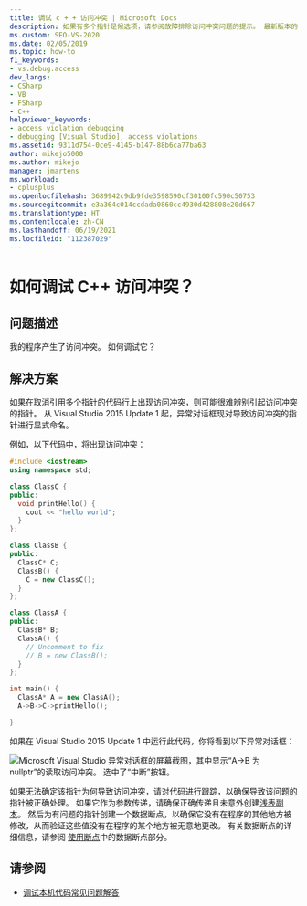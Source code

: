 ```yaml
---
title: 调试 c + + 访问冲突 | Microsoft Docs
description: 如果有多个指针是候选项，请参阅故障排除访问冲突问题的提示。 最新版本的 Visual Studio 命名错误指针。
ms.custom: SEO-VS-2020
ms.date: 02/05/2019
ms.topic: how-to
f1_keywords:
- vs.debug.access
dev_langs:
- CSharp
- VB
- FSharp
- C++
helpviewer_keywords:
- access violation debugging
- debugging [Visual Studio], access violations
ms.assetid: 9311d754-0ce9-4145-b147-88b6ca77ba63
author: mikejo5000
ms.author: mikejo
manager: jmartens
ms.workload:
- cplusplus
ms.openlocfilehash: 3689942c9db9fde3598590cf30100fc590c50753
ms.sourcegitcommit: e3a364c014ccdada0860cc4930d428808e20d667
ms.translationtype: HT
ms.contentlocale: zh-CN
ms.lasthandoff: 06/19/2021
ms.locfileid: "112387029"
---
```

# <a name="how-can-i-debug-a-c-access-violation"></a>如何调试 C++ 访问冲突？

## <a name="problem-description"></a>问题描述

我的程序产生了访问冲突。 如何调试它？

## <a name="solution"></a>解决方案

如果在取消引用多个指针的代码行上出现访问冲突，则可能很难辨别引起访问冲突的指针。 从 Visual Studio 2015 Update 1 起，异常对话框现对导致访问冲突的指针进行显式命名。

例如，以下代码中，将出现访问冲突：

```C++
#include <iostream>
using namespace std;

class ClassC {
public:
  void printHello() {
    cout << "hello world";
  }
};

class ClassB {
public:
  ClassC* C;
  ClassB() {
    C = new ClassC();
  }
};

class ClassA {
public:
  ClassB* B;
  ClassA() {
    // Uncomment to fix
    // B = new ClassB();
  }
};

int main() {
  ClassA* A = new ClassA();
  A->B->C->printHello();

}
```

如果在 Visual Studio 2015 Update 1 中运行此代码，你将看到以下异常对话框：

![Microsoft Visual Studio 异常对话框的屏幕截图，其中显示“A->B 为 nullptr”的读取访问冲突。 选中了“中断”按钮。](../debugger/media/accessviolationcplus.png)

如果无法确定该指针为何导致访问冲突，请对代码进行跟踪，以确保导致该问题的指针被正确处理。  如果它作为参数传递，请确保正确传递且未意外创建[浅表副本](https://stackoverflow.com/questions/184710/what-is-the-difference-between-a-deep-copy-and-a-shallow-copy)。 然后为有问题的指针创建一个数据断点，以确保它没有在程序的其他地方被修改，从而验证这些值没有在程序的某个地方被无意地更改。 有关数据断点的详细信息，请参阅 [使用断点](../debugger/using-breakpoints.md)中的数据断点部分。

## <a name="see-also"></a>请参阅
- [调试本机代码常见问题解答](../debugger/debugging-native-code-faqs.md)